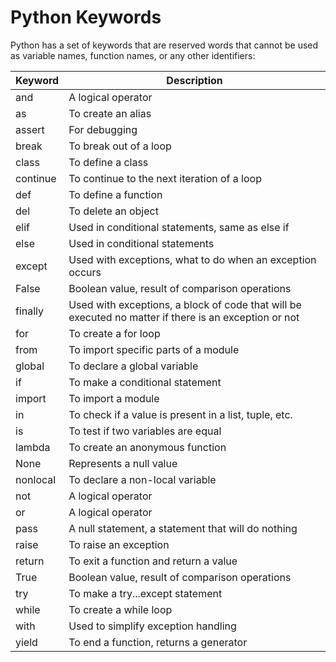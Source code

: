 # Python Keywords

Python has a set of keywords that are reserved words that cannot be used as variable names, function names, or any other identifiers:

| Keyword  | Description                                                                                           |
| -------- | ----------------------------------------------------------------------------------------------------- |
| and      | A logical operator                                                                                    |
| as       | To create an alias                                                                                    |
| assert   | For debugging                                                                                         |
| break    | To break out of a loop                                                                                |
| class    | To define a class                                                                                     |
| continue | To continue to the next iteration of a loop                                                           |
| def      | To define a function                                                                                  |
| del      | To delete an object                                                                                   |
| elif     | Used in conditional statements, same as else if                                                       |
| else     | Used in conditional statements                                                                        |
| except   | Used with exceptions, what to do when an exception occurs                                             |
| False    | Boolean value, result of comparison operations                                                        |
| finally  | Used with exceptions, a block of code that will be executed no matter if there is an exception or not |
| for      | To create a for loop                                                                                  |
| from     | To import specific parts of a module                                                                  |
| global   | To declare a global variable                                                                          |
| if       | To make a conditional statement                                                                       |
| import   | To import a module                                                                                    |
| in       | To check if a value is present in a list, tuple, etc.                                                 |
| is       | To test if two variables are equal                                                                    |
| lambda   | To create an anonymous function                                                                       |
| None     | Represents a null value                                                                               |
| nonlocal | To declare a non-local variable                                                                       |
| not      | A logical operator                                                                                    |
| or       | A logical operator                                                                                    |
| pass     | A null statement, a statement that will do nothing                                                    |
| raise    | To raise an exception                                                                                 |
| return   | To exit a function and return a value                                                                 |
| True     | Boolean value, result of comparison operations                                                        |
| try      | To make a try...except statement                                                                      |
| while    | To create a while loop                                                                                |
| with     | Used to simplify exception handling                                                                   |
| yield    | To end a function, returns a generator                                                                |
